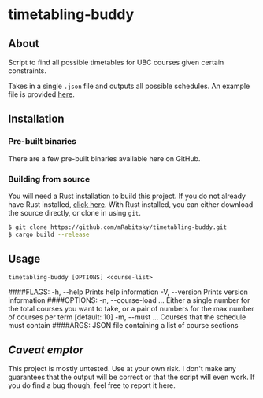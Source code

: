 # timetabling-buddy
## About
Script to find all possible timetables for UBC courses given certain constraints.

Takes in a single `.json` file and outputs all possible schedules.  An example file is provided [here](exampleCourseList.json).

## Installation
### Pre-built binaries
There are a few pre-built binaries available here on GitHub.
### Building from source
You will need a Rust installation to build this project.  If you do not already have Rust installed, [click here](https://rustup.rs/).
With Rust installed, you can either download the source directly, or clone in using `git`.
```bash
$ git clone https://github.com/mRabitsky/timetabling-buddy.git
$ cargo build --release
```

## Usage
    timetabling-buddy [OPTIONS] <course-list>
####FLAGS:
    -h, --help       Prints help information
    -V, --version    Prints version information
####OPTIONS:
    -n, --course-load <course-load>...    Either a single number for the total courses you want to take, or a pair of numbers for the max number of courses per term [default: 10]
    -m, --must <must>...                  Courses that the schedule must contain
####ARGS:
    <course-list>    JSON file containing a list of course sections

## *Caveat emptor*
This project is mostly untested.  Use at your own risk.  I don't make any guarantees that the output will be correct or that the script will even work.  If you do find a bug though, feel free to report it here.